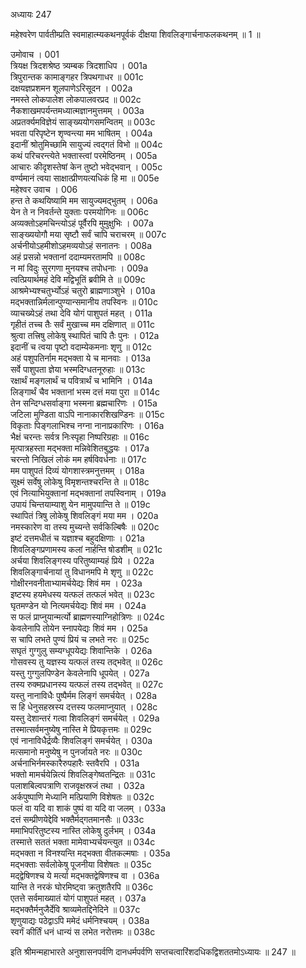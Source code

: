 अध्यायः 247

महेश्वरेण पार्वतीम्प्रति स्वमाहात्म्यकथनपूर्वकं दीक्षया शिवलिङ्गार्चनाफलकथनम् ॥ 1 ॥

उमोवाच ।	001  
त्रियक्ष त्रिदशश्रेष्ठ त्र्यम्बक त्रिदशाधिप ।	001a  
त्रिपुरान्तक कामाङ्गहर त्रिपथगाधर ॥	001c  
दक्षयज्ञप्रशमन शूलपाणेऽरिसूदन ।	002a  
नमस्ते लोकपालेश लोकपालवरप्रद ॥	002c  
नैकशाखमपर्यन्तमध्यात्मज्ञानमुत्तमम् ।	003a  
अप्रतर्क्यमविज्ञेयं साङ्ख्ययोगसमन्वितम् ॥	003c  
भवता परिपृष्टेन शृण्वन्त्या मम भाषितम् ।	004a  
इदानीं श्रोतुमिच्छामि सायुज्यं त्वद्गतं विभो ॥	004c  
कथं परिचरन्त्येते भक्तास्त्वां परमेष्ठिनम् ।	005a  
आचारः कीदृशस्तेषां केन तुष्टो भवेद्भवान् ।	005c  
वर्ण्यमानं त्वया साक्षात्प्रीणयत्यधिकं हि मा ॥	005e  
महेश्वर उवाच ।	006  
हन्त ते कथयिष्यामि मम सायुज्यमद्भुतम् ।	006a  
येन ते न निवर्तन्ते युक्ताः परमयोगिनः ॥	006c  
अव्यक्तोऽहमचिन्त्योऽहं पूर्वैरपि मुमुक्षुभिः ।	007a  
साङ्ख्ययोगौ मया सृष्टौ सर्वं चापि चराचरम् ॥	007c  
अर्चनीयोऽहमीशोऽहमव्ययोऽहं सनातनः ।	008a  
अहं प्रसन्नो भक्तानां ददाम्यमरतामपि ॥	008c  
न मां विदुः सुरगणा मुनयश्च तपोधनाः ।	009a  
त्वत्प्रियार्थमहं देवि मद्विभूतिं ब्रवीमि ते ॥	009c  
आश्रमेभ्यश्चतुर्भ्योऽहं चतुरो ब्राह्मणाञ्शुभे ।	010a  
मद्भक्तान्निर्मलान्पुण्यान्समानीय तपस्विनः ॥	010c  
व्याचख्येऽहं तथा देवि योगं पाशुपतं महत् ।	011a  
गृहीतं तच्च तैः सर्वं मुखाच्च मम दक्षिणात् ॥	011c  
श्रुत्वा तत्त्रिषु लोकेषु स्थापितं चापि तैः पुनः ।	012a  
इदानीं च त्वया पृष्टो वदाम्येकमनाः शृणु ॥	012c  
अहं पशुपतिर्नाम मद्भक्ता ये च मानवाः ।	013a  
सर्वे पाशुपता ज्ञेया भस्मदिग्धतनूरुहाः ॥	013c  
रक्षार्थं मङ्गलार्थं च पवित्रार्थं च भामिनि ।	014a  
लिङ्गार्थं चैव भक्तानां भस्म दत्तं मया पुरा ॥	014c  
तेन सन्दिग्धसर्वाङ्गा भस्मना ब्रह्मचारिणः ।	015a  
जटिला मुण्डिता वाऽपि नानाकारशिखण्डिनः ॥	015c  
विकृताः पिङ्गलाभिश्च नग्ना नानाप्रकारिणः ।	016a  
भैक्षं चरन्तः सर्वत्र निःस्पृहा निष्परिग्रहाः ॥	016c  
मृत्पात्रहस्ता मद्भक्ता मन्निवेशितबुद्धयः ।	017a  
चरन्तो निखिलं लोकं मम हर्षविवर्धनाः ॥	017c  
मम पाशुपतं दिव्यं योगशास्त्रमनुत्तमम् ।	018a  
सूक्ष्मं सर्वेषु लोकेषु विमृशन्तश्चरन्ति ते ॥	018c  
एवं नित्याभियुक्तानां मद्भक्तानां तपस्विनाम् ।	019a  
उपायं चिन्तयाम्याशु येन मामुपयान्ति ते ॥	019c  
स्थापितं त्रिषु लोकेषु शिवलिङ्गं मया मम ।	020a  
नमस्कारेण वा तस्य मुच्यन्ते सर्वकिल्बिषैः ॥	020c  
इष्टं दत्तमधीतं च यज्ञाश्च बहुदक्षिणाः ।	021a  
शिवलिङ्गप्रणामस्य कलां नार्हन्ति षोडशीम् ॥	021c  
अर्चया शिवलिङ्गस्य परितुष्याम्यहं प्रिये ।	022a  
शिवलिङ्गार्चनायां तु विधानमपि मे शृणु ॥	022c  
गोक्षीरनवनीताभ्यामर्चयेद्यः शिवं मम ।	023a  
इष्टस्य हयमेधस्य यत्फलं तत्फलं भवेत् ॥	023c  
घृतमण्डेन यो नित्यमर्चयेद्यः शिवं मम ।	024a  
स फलं प्राप्नुयान्मर्त्यो ब्राह्मणस्याग्निहोत्रिणः ॥	024c  
केवलेनापि तोयेन स्नापयेद्यः शिवं मम ।	025a  
स चापि लभते पुण्यं प्रियं च लभते नरः ॥	025c  
सघृतं गुग्गुलु सम्यग्धूपयेद्यः शिवान्तिके ।	026a  
गोसवस्य तु यज्ञस्य यत्फलं तस्य तद्भवेत् ॥	026c  
यस्तु गुग्गुलपिण्डेन केवलेनापि धूपयेत् ।	027a  
तस्य रुक्मप्रधानस्य यत्फलं तस्य तद्भवेत् ॥	027c  
यस्तु नानाविधैः पुष्पैर्मम लिङ्गं समर्चयेत् ।	028a  
स हि धेनुसहस्रस्य दत्तस्य फलमाप्नुयात् ।	028c  
यस्तु देशान्तरं गत्वा शिवलिङ्गं समर्चयेत् ।	029a  
तस्मात्सर्वमनुष्येषु नास्ति मे प्रियकृत्तमः ॥	029c  
एवं नानाविधैर्द्रव्यैः शिवलिङ्गं समर्चयेत् ।	030a  
मत्समानो मनुष्येषु न पुनर्जायते नरः ॥	030c  
अर्चनाभिर्नमस्कारैरुपहारैः स्तवैरपि ।	031a  
भक्तो मामर्चयेन्नित्यं शिवलिङ्गेष्वतन्द्रितः ॥	031c  
पलाशबिल्वपत्राणि राजवृक्षस्रजं तथा ।	032a  
अर्कपुष्पाणि मेध्यानि मत्प्रियाणि विशेषतः ॥	032c  
फलं वा यदि वा शाकं पुष्पं वा यदि वा जलम् ।	033a  
दत्तं सम्प्रीणयेद्देवि भक्तैर्मद्गतमानसैः ॥	033c  
ममाभिपरितुष्टस्य नास्ति लोकेषु दुर्लभम् ।	034a  
तस्मात्ते सततं भक्ता मामेवाभ्यर्चयन्त्युत ॥	034c  
मद्भक्ता न विनश्यन्ति मद्भक्ता वीतकल्मषाः ।	035a  
मद्भक्ताः सर्वलोकेषु पूजनीया विशेषतः ॥	035c  
मद्द्वेषिणश्च ये मर्त्या मद्भक्तद्वेषिणश्च वा ।	036a  
यान्ति ते नरकं घोरमिष्ट्वा क्रतुशतैरपि ॥	036c  
एतत्ते सर्वमाख्यातं योगं पाशुपतं महत् ।	037a  
मद्भक्तैर्मनुजैर्देवि श्राव्यमेतद्दिनेदिने ॥	037c  
शृणुयाद्यः पठेद्वाऽपि ममेदं धर्मनिश्चयम् ।	038a  
स्वर्गं कीर्तिं धनं धान्यं स लभेत नरोत्तमः ॥ 	038c  

इति श्रीमन्महाभारते अनुशासनपर्वणि दानधर्मपर्वणि सप्तचत्वारिंशदधिकद्विशततमोऽध्यायः ॥ 247 ॥

